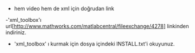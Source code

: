 
- hem video hem de xml için doğrudan link

-'xml_toolbox'ı url[http://www.mathworks.com/matlabcentral/fileexchange/4278] linkinden indiriniz.

- 'xml_toolbox' ı kurmak için dosya içindeki INSTALL.txt'i okuyunuz.
